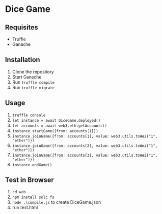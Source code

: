 # Dice Game

## Requisites
- Truffle
- Ganache

## Installation
1. Clone the repository
2. Start Ganache
3. Run `truffle compile`
4. Run `truffle migrate`

## Usage
1. `truffle console`
1. `let instance = await DiceGame.deployed()`
1. `let accounts = await web3.eth.getAccounts()`
1. `instance.startGame({from: accounts[1]})`
1. `instance.joinGame({from: accounts[1], value: web3.utils.toWei("1", "ether")})`
1. `instance.joinGame({from: accounts[2], value: web3.utils.toWei("1", "ether")})`
1. `instance.joinGame({from: accounts[3], value: web3.utils.toWei("1", "ether")})`
1. `instance.endGame()`


## Test in Browser

1. `cd web`
2. `npm install solc fs`
3. `node .\compile.js` to create DiceGame.json
4. run test.html
